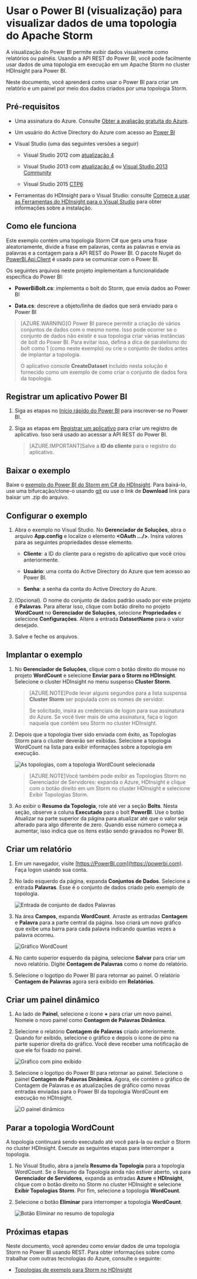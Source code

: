 <properties
 pageTitle="Gravar dados no Power BI do Apache Storm | Microsoft Azure"
 description="Grave dados no Power BI de uma topologia C# em execução em um cluster do Apache Storm no HDInsight. Além disso, crie um relatório e um painel em tempo real usando o Power BI."
 services="hdinsight"
 documentationCenter=""
 authors="Blackmist"
 manager="paulettm"
 editor="cgronlun"
	tags="azure-portal"/>

<tags
 ms.service="hdinsight"
 ms.devlang="dotnet"
 ms.topic="article"
 ms.tgt_pltfrm="na"
 ms.workload="big-data"
 ms.date="01/06/2015"
 ms.author="larryfr"/>

# Usar o Power BI (visualização) para visualizar dados de uma topologia do Apache Storm

A visualização do Power BI permite exibir dados visualmente como relatórios ou painéis. Usando a API REST do Power BI, você pode facilmente usar dados de uma topologia em execução em um Apache Storm no cluster HDInsight para Power BI.

Neste documento, você aprenderá como usar o Power BI para criar um relatório e um painel por meio dos dados criados por uma topologia Storm.

## Pré-requisitos

- Uma assinatura do Azure. Consulte [Obter a avaliação gratuita do Azure](http://azure.microsoft.com/documentation/videos/get-azure-free-trial-for-testing-hadoop-in-hdinsight/).

* Um usuário do Active Directory do Azure com acesso ao [Power BI](https://powerbi.com)

* Visual Studio (uma das seguintes versões a seguir)

    * Visual Studio 2012 com [atualização 4](http://www.microsoft.com/download/details.aspx?id=39305)

    * Visual Studio 2013 com [atualização 4](http://www.microsoft.com/download/details.aspx?id=44921) ou [Visual Studio 2013 Community](http://go.microsoft.com/fwlink/?linkid=517284&clcid=0x409)

    * Visual Studio 2015 [CTP6](http://visualstudio.com/downloads/visual-studio-2015-ctp-vs)

* Ferramentas do HDInsight para o Visual Studio: consulte [Comece a usar as Ferramentas do HDInsight para o Visual Studio](../HDInsight/hdinsight-hadoop-visual-studio-tools-get-started.md) para obter informações sobre a instalação.

## Como ele funciona

Este exemplo contém uma topologia Storm C# que gera uma frase aleatoriamente, divide a frase em palavras, conta as palavras e envia as palavras e a contagem para a API REST do Power BI. O pacote Nuget do [PowerBi.Api.Client](https://github.com/Vtek/PowerBI.Api.Client) é usado para se comunicar com o Power BI.

Os seguintes arquivos neste projeto implementam a funcionalidade específica do Power BI:

* **PowerBiBolt.cs**: implementa o bolt do Storm, que envia dados ao Power BI

* **Data.cs**: descreve a objeto/linha de dados que será enviado para o Power BI

> [AZURE.WARNING]O Power BI parece permitir a criação de vários conjuntos de dados com o mesmo nome. Isso pode ocorrer se o conjunto de dados não existir e sua topologia criar várias instâncias de bolt do Power BI. Para evitar isso, defina a dica de paralelismo do bolt como 1 (como neste exemplo) ou crie o conjunto de dados antes de implantar a topologia.
>
> O aplicativo console **CreateDataset** incluído nesta solução é fornecido como um exemplo de como criar o conjunto de dados fora da topologia.

## Registrar um aplicativo Power BI

1. Siga as etapas no [Início rápido do Power BI](https://msdn.microsoft.com/library/dn931989.aspx) para inscrever-se no Power BI.

2. Siga as etapas em [Registrar um aplicativo](https://msdn.microsoft.com/library/dn877542.aspx) para criar um registro de aplicativo. Isso será usado ao acessar a API REST do Power BI.

    > [AZURE.IMPORTANT]Salve a **ID do cliente** para o registro do aplicativo.

## Baixar o exemplo

Baixe o [exemplo do Power BI do Storm em C# do HDInsight](https://github.com/Blackmist/hdinsight-csharp-storm-powerbi). Para baixá-lo, use uma bifurcação/clone-o usando [git](http://git-scm.com/) ou use o link de **Download** link para baixar um .zip do arquivo.

## Configurar o exemplo

1. Abra o exemplo no Visual Studio. No **Gerenciador de Soluções**, abra o arquivo **App.config** e localize o elemento **<OAuth .../>**. Insira valores para as seguintes propriedades desse elemento.

    * **Cliente**: a ID do cliente para o registro do aplicativo que você criou anteriormente.

    * **Usuário**: uma conta do Active Directory do Azure que tem acesso ao Power BI.

    * **Senha**: a senha da conta do Active Directory do Azure.

2. (Opcional). O nome do conjunto de dados padrão usado por este projeto é **Palavras**. Para alterar isso, clique com botão direito no projeto **WordCount** no **Gerenciador de Soluções**, selecione **Propriedades** e selecione **Configurações**. Altere a entrada **DatasetName** para o valor desejado.

2. Salve e feche os arquivos.

## Implantar o exemplo

1. No **Gerenciador de Soluções**, clique com o botão direito do mouse no projeto **WordCount** e selecione **Enviar para o Storm no HDInsight**. Selecione o cluster HDInsight no menu suspenso **Cluster Storm**.

    > [AZURE.NOTE]Pode levar alguns segundos para a lista suspensa **Cluster Storm** ser populada com os nomes de servidor.
    >
    > Se solicitado, insira as credenciais de logon para sua assinatura do Azure. Se você tiver mais de uma assinatura, faça o logon naquela que contém seu Storm no cluster HDInsight.

2. Depois que a topologia tiver sido enviada com êxito, as Topologias Storm para o cluster deverão ser exibidas. Selecione a topologia WordCount na lista para exibir informações sobre a topologia em execução.

    ![As topologias, com a topologia WordCount selecionada](./media/hdinsight-storm-power-bi-topology/topologysummary.png)

    > [AZURE.NOTE]Você também pode exibir as Topologias Storm no Gerenciador de Servidores: expanda o Azure, HDInsight e clique com o botão direito em um Storm no cluster HDInsight e selecione Exibir Topologias Storm.

3. Ao exibir o **Resumo da Topologia**, role até ver a seção **Bolts**. Nesta seção, observe a coluna **Executado** para o bolt **PowerBI**. Use o botão Atualizar na parte superior da página para atualizar até que o valor seja alterado para algo diferente de zero. Quando esse número começa a aumentar, isso indica que os itens estão sendo gravados no Power BI.

## Criar um relatório

1. Em um navegador, visite [https://PowerBI.com](https://powerbi.com). Faça logon usando sua conta.

2. No lado esquerdo da página, expanda **Conjuntos de Dados**. Selecione a entrada **Palavras**. Esse é o conjunto de dados criado pelo exemplo de topologia.

    ![Entrada de conjunto de dados Palavras](./media/hdinsight-storm-power-bi-topology/words.png)

3. Na área **Campos**, expanda **WordCount**. Arraste as entradas **Contagem** e **Palavra** para a parte central da página. Isso criará um novo gráfico que exibe uma barra para cada palavra indicando quantas vezes a palavra ocorreu.

    ![Gráfico WordCount](./media/hdinsight-storm-power-bi-topology/wordcountchart.png)

4. No canto superior esquerdo da página, selecione **Salvar** para criar um novo relatório. Digite **Contagem de Palavras** como o nome do relatório.

5. Selecione o logotipo do Power BI para retornar ao painel. O relatório **Contagem de Palavras** agora será exibido em **Relatórios**.

## Criar um painel dinâmico

1. Ao lado de **Painel**, selecione o ícone **+** para criar um novo painel. Nomeie o novo painel como **Contagem de Palavras Dinâmica**.

2. Selecione o relatório **Contagem de Palavras** criado anteriormente. Quando for exibido, selecione o gráfico e depois o ícone de pino na parte superior direita do gráfico. Você deve receber uma notificação de que ele foi fixado no painel.

    ![Gráfico com pino exibido](./media/hdinsight-storm-power-bi-topology/pushpin.png)

2. Selecione o logotipo do Power BI para retornar ao painel. Selecione o painel **Contagem de Palavras Dinâmica**. Agora, ele contém o gráfico de Contagem de Palavras e as atualizações de gráfico como novas entradas enviadas para o Power BI da topologia WordCount em execução no HDInsight.

    ![O painel dinâmico](./media/hdinsight-storm-power-bi-topology/dashboard.png)

## Parar a topologia WordCount

A topologia continuará sendo executado até você pará-la ou excluir o Storm no cluster HDInsight. Execute as seguintes etapas para interromper a topologia.

1. No Visual Studio, abra a janela **Resumo da Topologia** para a topologia WordCount. Se o Resumo da Topologia ainda não estiver aberto, vá para **Gerenciador de Servidores**, expanda as entradas **Azure** e **HDInsight**, clique com o botão direito no Storm no cluster HDInsight e selecione **Exibir Topologias Storm**. Por fim, selecione a topologia **WordCount**.

2. Selecione o botão **Eliminar** para interromper a topologia **WordCount**.

    ![Botão Eliminar no resumo de topologia](./media/hdinsight-storm-power-bi-topology/killtopology.png)

## Próximas etapas

Neste documento, você aprendeu como enviar dados de uma topologia Storm no Power BI usando REST. Para obter informações sobre como trabalhar com outras tecnologias do Azure, consulte o seguinte:

* [Topologias de exemplo para Storm no HDInsight](hdinsight-storm-example-topology.md)

<!---HONumber=AcomDC_0107_2016-->